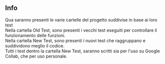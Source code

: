 ## Info
Qua saranno presenti le varie cartelle del progetto suddivise in base ai loro test <br/>
Nella cartella Old Test, sono presenti i vecchi test eseguiti per controllare il funzionamento delle funzioni.<br/>
Nella cartella New Test, sono presenti i nuovi test che raggruppano e suddividono meglio il codice.<br/>
Tutti i test dentro la cartella New Test, saranno scritti sia per l'uso su Google Collab, che per uso personale.
